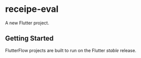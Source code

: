 # receipe-eval

A new Flutter project.

## Getting Started

FlutterFlow projects are built to run on the Flutter _stable_ release.
